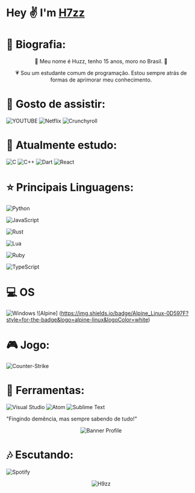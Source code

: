 # Hey ✌️ I'm [H7zz](https://github.com/H9zz)

# 📗 Biografia:

<p align="center">🐷 Meu nome é Huzz, tenho 15 anos, moro no Brasil. 🐷 
</p>

<p align="center">💗 Sou um estudante comum de programação. Estou sempre atrás de formas de aprimorar meu conhecimento.
</p>


# 🎈 Gosto de assistir:

 ![YOUTUBE](https://img.shields.io/badge/YouTube-FF0000?style=for-the-badge&logo=youtube&logoColor=white)
 ![Netflix](https://img.shields.io/badge/Netflix-E50914?style=for-the-badge&logo=netflix&logoColor=white)
 ![Crunchyroll](https://img.shields.io/badge/Crunchyroll-F47521?style=for-the-badge&logo=crunchyroll&logoColor=white)

# 🎒 Atualmente estudo:

 ![C](https://img.shields.io/badge/C-00599C?style=for-the-badge&logo=c&logoColor=white)
 ![C++](https://img.shields.io/badge/C%2B%2B-00599C?style=for-the-badge&logo=c%2B%2B&logoColor=white)
 ![Dart](https://img.shields.io/badge/Dart-0175C2?style=for-the-badge&logo=dart&logoColor=white)
 ![React](https://img.shields.io/badge/React-20232A?style=for-the-badge&logo=react&logoColor=61DAFB)
# ⭐ Principais Linguagens:

 ![Python](https://img.shields.io/badge/python%20-%2314354C.svg?&style=for-the-badge&logo=python&logoColor=white)
 
 ![JavaScript](https://img.shields.io/badge/javascript%20-%23323330.svg?&style=for-the-badge&logo=javascript&logoColor=%23F7DF1E)

 ![Rust](https://img.shields.io/badge/rust%20-%2314354C.svg?&style=for-the-badge&logo=rust&logoColor=white)
 
 ![Lua](https://img.shields.io/badge/Lua-2C2D72?style=for-the-badge&logo=lua&logoColor=white)
 
 ![Ruby](https://img.shields.io/badge/Ruby-CC342D?style=for-the-badge&logo=ruby&logoColor=white)

 ![TypeScript](https://img.shields.io/badge/TypeScript-007ACC?style=for-the-badge&logo=typescript&logoColor=white)

# 💻 OS
 ![Windows](https://img.shields.io/badge/Windows-0078D6?style=for-the-badge&logo=windows&logoColor=white)
 ![Alpine] (https://img.shields.io/badge/Alpine_Linux-0D597F?style=for-the-badge&logo=alpine-linux&logoColor=white)
# 🎮 Jogo:

![Counter-Strike](https://img.shields.io/badge/Counter_Strike-000000?style=for-the-badge&logo=counter-strike&logoColor=white)

# 🔧 Ferramentas:

![Visual Studio](https://img.shields.io/badge/-007ACC?style=flat&logo=Visual-Studio-Code&logoColor=white&link=https://github.com/H9zz "Visual Studio")
![Atom](https://img.shields.io/badge/-007ACC?style=flat&logo=Atom&logoColor=white&link=https://github.com/0xKonrad "Atom")
![Sublime Text](https://img.shields.io/badge/-007ACC?style=flat&logo=Sublime-Text&logoColor=white&link=https://github.com/0xKonrad "Sublime Text")

"Fingindo demência, mas sempre sabendo de tudo!" 
<p align="center"><img src="https://media.discordapp.net/attachments/790300035078160394/791777766563119114/o1601565086274293.png" alt="Banner Profile"/></p>

<p align="left">

# 🎶 Escutando:

![Spotify](https://now-playing-codestackr.vercel.app/api/spotify-playing)

<p align="center"><img src="https://github-readme-stats.vercel.app/api?username=H9zz&theme=graywhite&show_icons=true" alt="H9zz"/></p>


